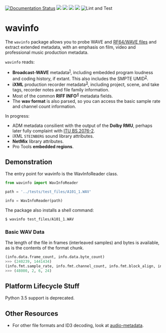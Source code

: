 [![Documentation Status](https://readthedocs.org/projects/wavinfo/badge/?version=latest)](https://wavinfo.readthedocs.io/en/latest/?badge=latest) ![](https://img.shields.io/github/license/iluvcapra/wavinfo.svg) ![](https://img.shields.io/pypi/pyversions/wavinfo.svg) [![](https://img.shields.io/pypi/v/wavinfo.svg)](https://pypi.org/project/wavinfo/) ![](https://img.shields.io/pypi/wheel/wavinfo.svg)
![Lint and Test](https://github.com/github/docs/actions/workflows/pythonpackage.yml/badge.svg)

<!-- ![Test](https://github.com/iluvcapra/wavinfo/workflows/Upload%20Python%20Package/badge.svg) -->

# wavinfo

The `wavinfo` package allows you to probe WAVE and [RF64/WAVE files][eburf64] and extract extended metadata, with an emphasis on film, video and professional music production metadata.

`wavinfo` reads:

* __Broadcast-WAVE__ metadata<sup>[1][ebu]</sup>, including embedded program
  loudness and coding history, if extant. This also includes the SMPTE UMID<sup>[2][smpte_330m2011]</sup>.
* __iXML__ production recorder metadata<sup>[3][ixml]</sup>, including project, scene, and take tags, recorder notes
  and file family information.
* Most of the common __RIFF INFO__<sup>[4][info-tags]</sup> metadata fields.
* The __wav format__ is also parsed, so you can access the basic sample rate and channel count
  information.

In progress:
* ADM metadata consilient with the output of the __Dolby RMU__, perhaps later fully complaint with [ITU BS.2076-2][adm].
* iXML `STEINBERG` sound library attributes.
* __NetMix__ library attributes.
* Pro Tools __embedded regions__.

[ebu]:https://tech.ebu.ch/docs/tech/tech3285.pdf
[adm]:https://www.itu.int/dms_pubrec/itu-r/rec/bs/R-REC-BS.2076-2-201910-I!!PDF-E.pdf
[smpte_330m2011]:http://standards.smpte.org/content/978-1-61482-678-1/st-330-2011/SEC1.abstract
[ixml]:http://www.ixml.info
[eburf64]:https://tech.ebu.ch/docs/tech/tech3306v1_1.pdf
[info-tags]:https://exiftool.org/TagNames/RIFF.html#Info

## Demonstration

The entry point for wavinfo is the WavInfoReader class.

```python
from wavinfo import WavInfoReader

path = '../tests/test_files/A101_1.WAV'

info = WavInfoReader(path)
```

The package also installs a shell command:

```sh
$ wavinfo test_files/A101_1.WAV
```

### Basic WAV Data

The length of the file in frames (interleaved samples) and bytes is available, as is the contents of the format chunk.

```python
(info.data.frame_count, info.data.byte_count)
>>> (240239, 1441434)
(info.fmt.sample_rate, info.fmt.channel_count, info.fmt.block_align, info.fmt.bits_per_sample)
>>> (48000, 2, 6, 24)
```

## Platform Lifecycle Stuff

Python 3.5 support is deprecated.

## Other Resources

* For other file formats and ID3 decoding, look at [audio-metadata](https://github.com/thebigmunch/audio-metadata).

